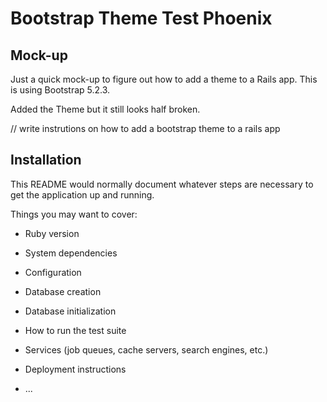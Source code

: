 # Bootstrap Theme Test Phoenix

## Mock-up

Just a quick mock-up to figure out how to add a theme to a Rails app.
This is using Bootstrap 5.2.3.

Added the Theme but it still looks half broken.

// write instrutions on how to add a bootstrap theme to a rails app

## Installation





This README would normally document whatever steps are necessary to get the
application up and running.

Things you may want to cover:

* Ruby version

* System dependencies

* Configuration

* Database creation

* Database initialization

* How to run the test suite

* Services (job queues, cache servers, search engines, etc.)

* Deployment instructions

* ...
